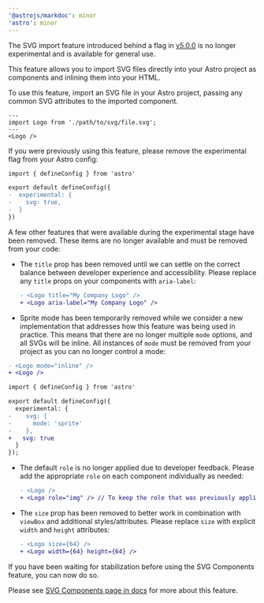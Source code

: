 ```yaml
---
'@astrojs/markdoc': minor
'astro': minor
---
```


The SVG import feature introduced behind a flag in [v5.0.0](https://github.com/withastro/astro/blob/main/packages/astro/CHANGELOG.md#500) is no longer experimental and is available for general use.

This feature allows you to import SVG files directly into your Astro project as components and inlining them into your HTML.

To use this feature, import an SVG file in your Astro project, passing any common SVG attributes to the imported component.

```astro
---
import Logo from './path/to/svg/file.svg';
---
<Logo />
```

If you were previously using this feature, please remove the experimental flag from your Astro config:

```diff
import { defineConfig } from 'astro'

export default defineConfig({
-  experimental: {
-    svg: true,
-  }
})
```

A few other features that were available during the experimental stage have been removed. These items are no longer available and must be removed from your code:

- The `title` prop has been removed until we can settle on the correct balance between developer experience and accessibility. Please replace any `title` props on your components with `aria-label`:
  ```diff
  - <Logo title="My Company Logo" />
  + <Logo aria-label="My Company Logo" />
  ```
- Sprite mode has been temporarily removed while we consider a new implementation that addresses how this feature was being used in practice. This means that there are no longer multiple `mode` options, and all SVGs will be inline. All instances of `mode` must be removed from your project as you can no longer control a mode:
```diff
- <Logo mode="inline" />
+ <Logo />
```

```diff
import { defineConfig } from 'astro'

export default defineConfig({
  experimental: {
-    svg: {
-      mode: 'sprite'
-    },
+   svg: true
  }
});
```
- The default `role` is no longer applied due to developer feedback. Please add the appropriate `role` on each component individually as needed:
  ```diff
  - <Logo />
  + <Logo role="img" /> // To keep the role that was previously applied by default
  ```
- The `size` prop has been removed to better work in combination with `viewBox` and additional styles/attributes. Please replace `size` with explicit `width` and `height` attributes:
  ```diff
  - <Logo size={64} />
  + <Logo width={64} height={64} />
  ```

If you have been waiting for stabilization before using the SVG Components feature, you can now do so.

Please see [SVG Components page in docs](https://docs.astro.build/en/svg-components/) for more about this feature.
